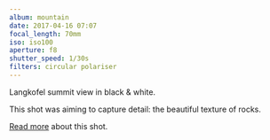 ```yaml
---
album: mountain
date: 2017-04-16 07:07
focal_length: 70mm
iso: iso100
aperture: f8
shutter_speed: 1/30s
filters: circular polariser
---
```


Langkofel summit view in black & white.

This shot was aiming to capture detail: the beautiful texture of rocks.

[Read more](<{% link shutterbug/blog/_posts/2017-06-21-dolomites-photography-sunrise-langkofel.md %}>) about this shot.
